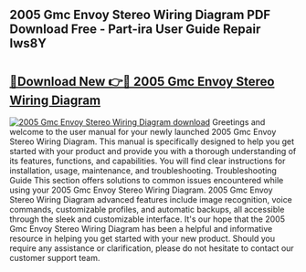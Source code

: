 ## 2005 Gmc Envoy Stereo Wiring Diagram PDF Download Free - Part-ira User Guide Repair Iws8Y

# <h2><a href="http://dfql3xl.blite.top/?on=2005+Gmc+Envoy+Stereo+Wiring+Diagram">🔗Download New 👉🔴 2005 Gmc Envoy Stereo Wiring Diagram</a></h2>

[![2005 Gmc Envoy Stereo Wiring Diagram download](https://i.imgur.com/lujVjoI.png)](http://dfql3xl.blite.top/?on=2005+Gmc+Envoy+Stereo+Wiring+Diagram)
Greetings and welcome to the user manual for your newly launched 2005 Gmc Envoy Stereo Wiring Diagram. This manual is specifically designed to help you get started with your product and provide you with a thorough understanding of its features, functions, and capabilities. You will find clear instructions for installation, usage, maintenance, and troubleshooting. Troubleshooting Guide This section offers solutions to common issues encountered while using your 2005 Gmc Envoy Stereo Wiring Diagram. 2005 Gmc Envoy Stereo Wiring Diagram advanced features include image recognition, voice commands, customizable profiles, and automatic backups, all accessible through the sleek and customizable interface. It's our hope that the 2005 Gmc Envoy Stereo Wiring Diagram has been a helpful and informative resource in helping you get started with your new product. Should you require any assistance or clarification, please do not hesitate to contact our customer support team.

